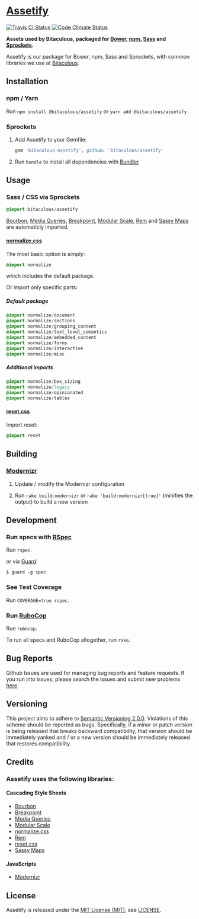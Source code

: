 [Assetify]
==========

[![Travis CI Status][Travis CI Status]][Travis CI]
[![Code Climate Status][Code Climate Status]][Code Climate]

**Assets used by Bitaculous, packaged for [Bower], [npm], [Sass] and [Sprockets].**

Assetify is our package for Bower, npm, Sass and Sprockets, with common libraries we use at [Bitaculous].

Installation
------------

### npm / Yarn

Run `npm install @bitaculous/assetify` or `yarn add @bitaculous/assetify`

### Sprockets

1. Add Assetify to your Gemfile:

    ```ruby
    gem 'bitaculous-assetify', github: 'bitaculous/assetify'
    ```

2. Run `bundle` to install all dependencies with [Bundler]

Usage
-----

### Sass / CSS via Sprockets

```sass
@import bitaculous/assetify
```

[Bourbon], [Media Queries], [Breakpoint], [Modular Scale], [Rem] and [Sassy Maps] are automaticly imported.

#### [normalize.css]

The most basic option is simply:

```sass
@import normalize
```

which includes the default package.

Or import only specific parts:

##### Default package

```sass
@import normalize/document
@import normalize/sections
@import normalize/grouping_content
@import normalize/text_level_semantics
@import normalize/embedded_content
@import normalize/forms
@import normalize/interactive
@import normalize/misc
```

##### Additional imports

```sass
@import normalize/box_sizing
@import normalize/legacy
@import normalize/opinionated
@import normalize/tables
```

#### [reset.css]

Import reset:

```sass
@import reset
```

Building
--------

### [Modernizr]

1. Update / modify the Modernizr configuration

2. Run `rake build:modernizr` or `rake 'build:modernizr[true]'` (minifies the output) to build a new version

Development
-----------

### Run specs with [RSpec]

Run `rspec`.

or via [Guard]:

```
$ guard -g spec
```

### See Test Coverage

Run `COVERAGE=true rspec`.

### Run [RuboCop]

Run `rubocop`.

To run all specs and RuboCop altogether, run `rake`.

Bug Reports
-----------

Github Issues are used for managing bug reports and feature requests. If you run into issues, please search the issues and submit new
problems [here].

Versioning
----------

This project aims to adhere to [Semantic Versioning 2.0.0]. Violations of this scheme should be reported as bugs. Specifically, if a minor
or patch version is being released that breaks backward compatibility, that version should be immediately yanked and / or a new version
should be immediately released that restores compatibility.

Credits
-------

### Assetify uses the following libraries:

#### Cascading Style Sheets

* [Bourbon]
* [Breakpoint]
* [Media Queries]
* [Modular Scale]
* [normalize.css]
* [Rem]
* [reset.css]
* [Sassy Maps]

#### JavaScripts

* [Modernizr]

License
-------

Assetify is released under the [MIT License (MIT)], see [LICENSE].

[Assetify]: https://bitaculous.github.io/assetify/ "Assets used by Bitaculous, packaged for Bower, npm, Sass and Sprockets."
[Bitaculous]: https://bitaculous.com "It's all about the bits, baby!"
[Bourbon]: http://bourbon.io "A simple and lightweight mixin library for Sass"
[Bower]: http://bower.io "A package manager for the web"
[Breakpoint]: https://github.com/at-import/breakpoint "Really Simple Media Queries with Sass"
[Bundler]: http://bundler.io "The best way to manage a Ruby application's gems"
[Code Climate]: https://codeclimate.com/github/bitaculous/assetify/maintainability "Assetify at Code Climate"
[Code Climate Status]: https://api.codeclimate.com/v1/badges/a23a4786463ec458e836/maintainability "Code Climate Maintainability"
[Guard]: http://guardgem.org "A command line tool to easily handle events on file system modifications."
[here]: https://github.com/bitaculous/assetify/issues "Github Issues"
[LICENSE]: https://raw.githubusercontent.com/bitaculous/assetify/master/LICENSE "License"
[Media Queries]: https://github.com/rafalbromirski/sass-mediaqueries "A collection of useful Media Queries mixins for Sass (including iOS devices, TVs and more)."
[MIT License (MIT)]: http://opensource.org/licenses/MIT "The MIT License (MIT)"
[Modernizr]: http://modernizr.com "A JavaScript library that detects HTML5 and CSS3 features in the user’s browser"
[Modular Scale]: https://github.com/Team-Sass/modular-scale "Modular scale calculator built into your Sass"
[normalize.css]: http://necolas.github.io/normalize.css "A modern, HTML5-ready alternative to CSS resets"
[npm]: https://www.npmjs.com "A package manager for JavaScript"
[Rem]: https://github.com/pierreburel/sass-rem "Sass function and mixin to use rem units with optional pixel fallback."
[reset.css]: http://meyerweb.com/eric/tools/css/reset "Reset CSS"
[RSpec]: http://rspec.info "Behaviour Driven Development for Ruby"
[RuboCop]: https://github.com/bbatsov/rubocop "A Ruby static code analyzer, based on the community Ruby style guide."
[Sass]: http://sass-lang.com "Syntactically Awesome Style Sheets"
[Sassy Maps]: https://github.com/Team-Sass/Sassy-Maps "Map helper functions for Sass 3.3 Maps including get-deep and set/set-deep"
[Semantic Versioning 2.0.0]: http://semver.org "Semantic Versioning 2.0.0"
[Sprockets]: https://github.com/rails/sprockets "Rack-based asset packaging"
[Test Coverage]: https://codeclimate.com/github/bitaculous/assetify/test_coverage "Test Coverage"
[Test Coverage Status]: https://api.codeclimate.com/v1/badges/a23a4786463ec458e836/test_coverage "Code Climate Test Coverage"
[Travis CI]: https://travis-ci.org/bitaculous/assetify "Assetify at Travis CI"
[Travis CI Status]: https://img.shields.io/travis/bitaculous/assetify.svg?style=flat "Travis CI Status"
[Waypoints]: http://imakewebthings.com/waypoints "A library that makes it easy to execute a function whenever you scroll to an element."
